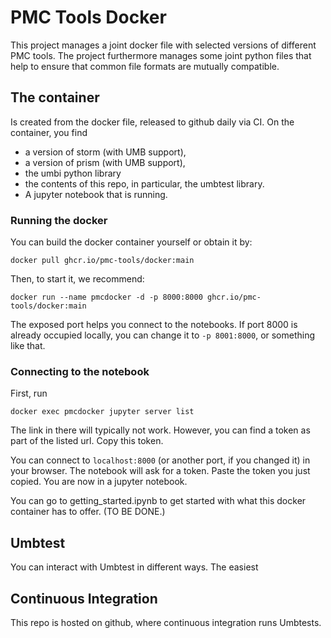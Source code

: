 PMC Tools Docker
=================

This project manages a joint docker file with selected versions of different PMC tools.
The project furthermore manages some joint python files that help to ensure that common file formats are mutually compatible. 

The container
-------------
Is created from the docker file, released to github daily via CI. 
On the container, you find 
- a version of storm (with UMB support),
- a version of prism (with UMB support),
- the umbi python library
- the contents of this repo, in particular, the umbtest library.
- A jupyter notebook that is running. 

### Running the docker

You can build the docker container yourself or obtain it by:

```
docker pull ghcr.io/pmc-tools/docker:main
```

Then, to start it, we recommend:
```
docker run --name pmcdocker -d -p 8000:8000 ghcr.io/pmc-tools/docker:main 
```

The exposed port helps you connect to the notebooks. If port 8000 is already occupied locally,
you can change it to `-p 8001:8000`, or something like that. 

### Connecting to the notebook

First, run 
```
docker exec pmcdocker jupyter server list
```
The link in there will typically not work. However, you can find a token as part of the listed url. 
Copy this token. 

You can connect to `localhost:8000` (or another port, if you changed it) in your browser.
The notebook will ask for a token. Paste the token you just copied. 
You are now in a jupyter notebook. 

You can go to getting_started.ipynb to get started with what this docker container has to offer.
(TO BE DONE.)

Umbtest
-------
You can interact with Umbtest in different ways. 
The easiest


Continuous Integration
-----------------------
This repo is hosted on github, where continuous integration runs Umbtests.